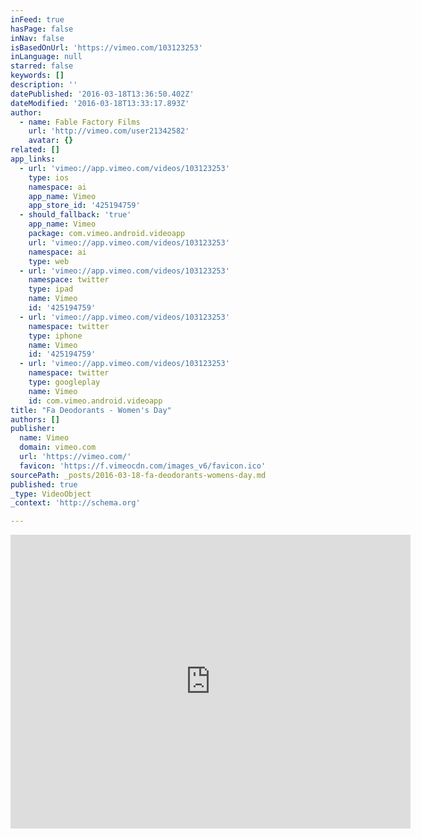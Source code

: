 ```yaml
---
inFeed: true
hasPage: false
inNav: false
isBasedOnUrl: 'https://vimeo.com/103123253'
inLanguage: null
starred: false
keywords: []
description: ''
datePublished: '2016-03-18T13:36:50.402Z'
dateModified: '2016-03-18T13:33:17.893Z'
author:
  - name: Fable Factory Films
    url: 'http://vimeo.com/user21342582'
    avatar: {}
related: []
app_links:
  - url: 'vimeo://app.vimeo.com/videos/103123253'
    type: ios
    namespace: ai
    app_name: Vimeo
    app_store_id: '425194759'
  - should_fallback: 'true'
    app_name: Vimeo
    package: com.vimeo.android.videoapp
    url: 'vimeo://app.vimeo.com/videos/103123253'
    namespace: ai
    type: web
  - url: 'vimeo://app.vimeo.com/videos/103123253'
    namespace: twitter
    type: ipad
    name: Vimeo
    id: '425194759'
  - url: 'vimeo://app.vimeo.com/videos/103123253'
    namespace: twitter
    type: iphone
    name: Vimeo
    id: '425194759'
  - url: 'vimeo://app.vimeo.com/videos/103123253'
    namespace: twitter
    type: googleplay
    name: Vimeo
    id: com.vimeo.android.videoapp
title: "Fa Deodorants - Women's Day"
authors: []
publisher:
  name: Vimeo
  domain: vimeo.com
  url: 'https://vimeo.com/'
  favicon: 'https://f.vimeocdn.com/images_v6/favicon.ico'
sourcePath: _posts/2016-03-18-fa-deodorants-womens-day.md
published: true
_type: VideoObject
_context: 'http://schema.org'

---
```

<iframe src="https://cdn.embedly.com/widgets/media.html?src=https%3A%2F%2Fplayer.vimeo.com%2Fvideo%2F103123253&amp;url=https%3A%2F%2Fvimeo.com%2F103123253&amp;image=http%3A%2F%2Fi.vimeocdn.com%2Fvideo%2F485272007_640.jpg&amp;key=b7d04c9b404c499eba89ee7072e1c4f7&amp;type=text%2Fhtml&amp;schema=vimeo" width="640" height="470" scrolling="no" frameborder="0" allowfullscreen="allowfullscreen" style=""></iframe>